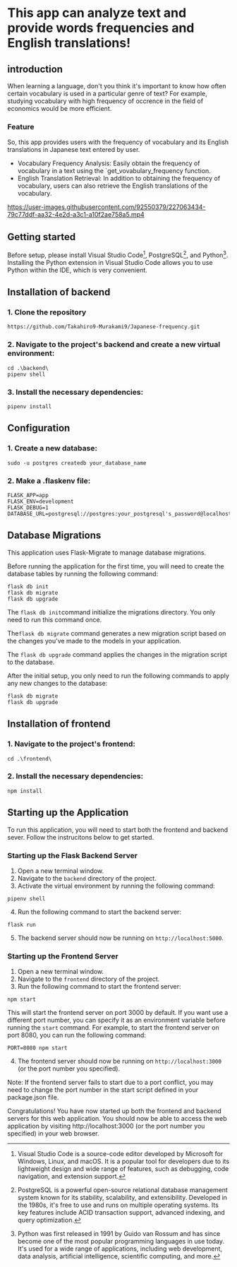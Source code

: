 # This app can analyze text and provide words frequencies and English translations!

## introduction

When learning a language, don't you think it's important to know how often certain vocabulary is used in a particular genre of text? For example, studying vocabulary with high frequency of occrence in the field of economics would be more efficient. 

### Feature

So, this app provides users with the frequency of vocabulary and its English translations in Japanese text entered by user.

- Vocabulary Frequency Analysis: Easily obtain the frequency of vocabulary in a text using the `get_vovabulary_frequency function.
- English Translation Retrieval: In addition to obtaining the frequency of vocabulary, users can also retrieve the English translations of the vocabulary.


https://user-images.githubusercontent.com/92550379/227063434-79c77ddf-aa32-4e2d-a3c1-a10f2ae758a5.mp4



## Getting started

Before setup, please install Visual Studio Code[^1], PostgreSQL[^2], and Python[^3]. Installing the Python extension in Visual Studio Code allows you to use Python within the IDE, which is very convenient.

[^1]:Visual Studio Code is a source-code editor developed by Microsoft for Windows, Linux, and macOS. It is a popular tool for developers due to its lightweight design and wide range of features, such as debugging, code navigation, and extension support.

[^2]:PostgreSQL is a powerful open-source relational database management system known for its stability, scalability, and extensibility. Developed in the 1980s, it's free to use and runs on multiple operating systems. Its key features include ACID transaction support, advanced indexing, and query optimization.

[^3]:Python was first released in 1991 by Guido van Rossum and has since become one of the most popular programming languages in use today. It's used for a wide range of applications, including web development, data analysis, artificial intelligence, scientific computing, and more.

## Installation of backend

### 1. Clone the repository

```
https://github.com/Takahiro9-Murakami9/Japanese-frequency.git
```

### 2. Navigate to the project's backend and create a new virtual environment:

```
cd .\backend\
pipenv shell
```

### 3. Install the necessary dependencies:

```
pipenv install
```

## Configuration

### 1. Create a new database:

```
sudo -u postgres createdb your_database_name
```

### 2. Make a .flaskenv file:

```
FLASK_APP=app
FLASK_ENV=development
FLASK_DEBUG=1
DATABASE_URL=postgresql://postgres:your_postgresql's_password@localhost/your_database_name
```

## Database Migrations

This application uses Flask-Migrate to manage database migrations.

Before running the application for the first time, you will need to create the database tables by running the following command:

```
flask db init
flask db migrate
flask db upgrade
```

The `flask db init`command initialize the migrations directory. You only need to run this command once.

The`flask db migrate` command generates a new migration script based on the changes you've made to the models in your application.

The `flask db upgrade` command applies the changes in the migration script to the database.

After the initial setup, you only need to run the following commands to apply any new changes to the database:

```
flask db migrate
flask db upgrade
```

## Installation of frontend

### 1. Navigate to the project's frontend:

```
cd .\frontend\

```

### 2. Install the necessary dependencies:

```
npm install
```

## Starting up the Application

To run this application, you will need to start both the frontend and backend sever.
Follow the instrucitons below to get started.

### Starting up the Flask Backend Server

1. Open a new terminal window.
2. Navigate to the `backend` directory of the project.
3. Activate the virtual environment by running the following command:

```
pipenv shell
```
4. Run the following command to start the backend server:

```
flask run
```
5. The backend server should now be running on `http://localhost:5000`.

### Starting up the Frontend Server

1. Open a new terminal window.
2. Navigate to the `frontend` directory of the project.
3. Run the following command to start the frontend server:

```
npm start
```
This will start the frontend server on port 3000 by default. If you want use a different port number, you can specify it as an environment variable before running the `start` command. For example, to start the frontend server on port 8080, you can run the following command:

```
PORT=8080 npm start
```
4. The frontend server should now be running on `http://localhost:3000` (or the port number you specified).

Note: If the frontend server fails to start due to a port conflict, you may need to change the port number in the start script defined in your package.json file.

Congratulations! You have now started up both the frontend and backend servers for this web application. You should now be able to access the web application by visiting http://localhost:3000 (or the port number you specified) in your web browser.
